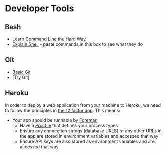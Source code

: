 # Developer Tools

## Bash
* [Learn Command Line the Hard Way](http://cli.learncodethehardway.org/)
* [Explain Shell](http://explainshell.com/) - paste commands in this box to see what they do

## Git
* [Basic Git](./GitOperations)
* [Try Git]

## Heroku
In order to deploy a web application from your machine to Heroku, we need to follow the principles in [the 12 factor app](http://12factor.net/). This means:
* Your app should be runnable by [Foreman](https://github.com/ddollar/foreman)
  * Have a [Procfile](http://blog.daviddollar.org/2011/05/06/introducing-foreman.html) that defines your process types
  * Ensure any connection strings (database URLS) or any other URLs in the app are stored in environment variables and accessed that way
  * Ensure API keys are also stored as environment variables and are accessed that way
